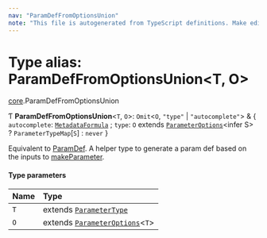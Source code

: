 ```yaml
---
nav: "ParamDefFromOptionsUnion"
note: "This file is autogenerated from TypeScript definitions. Make edits to the comments in the TypeScript file and then run `make docs` to regenerate this file."
---
```

# Type alias: ParamDefFromOptionsUnion<T, O\>

[core](../modules/core.md).ParamDefFromOptionsUnion

Ƭ **ParamDefFromOptionsUnion**<`T`, `O`\>: `Omit`<`O`, ``"type"`` \| ``"autocomplete"``\> & { `autocomplete`: [`MetadataFormula`](core.MetadataFormula.md) ; `type`: `O` extends [`ParameterOptions`](core.ParameterOptions.md)<infer S\> ? `ParameterTypeMap`[`S`] : `never`  }

Equivalent to [ParamDef](../interfaces/core.ParamDef.md). A helper type to generate a param def based
on the inputs to [makeParameter](../functions/core.makeParameter.md).

#### Type parameters

| Name | Type |
| :------ | :------ |
| `T` | extends [`ParameterType`](../enums/core.ParameterType.md) |
| `O` | extends [`ParameterOptions`](core.ParameterOptions.md)<`T`\> |
